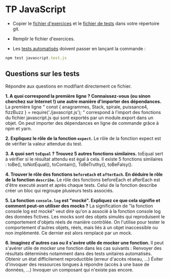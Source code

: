 # TP JavaScript

- Copier le [fichier d'exercices](../assets/javascript.js) et le [fichier de tests](../assets/javascript.test.js) dans votre répertoire git.

- Remplir le fichier d'exercices.

- Les [tests automatisés](../assets/javascript.test.js) doivent passer en lançant la commande :

```js
npm test javascript.test.js
```

## Questions sur les tests 
Répondre aux questions en modifiant directement ce fichier.

**1. A quoi correspond la première ligne ? Connaissez-vous (ou sinon cherchez sur Internet !) une autre manière d'importer des dépendances.**
La première ligne " const { anagrammes, Stack, spirale, puissance4, fizzBuzz } = require('./javascript.js'); "
correspond à l'import des fonctions du fichier javascript.js qui sont exportés par un module.export dans un objet.
On peut importer des dépendances en ligne de commande grâce à npm et yarn.

**2. Expliquez le rôle de la fonction `expect`.**
Le rôle de la fonction expect est de vérifier la valeur attendue du test.

**3. A quoi sert `toEqual` ? Trouvez 5 autres fonctions similaires.**
toEqual sert à vérifier si le résultat attendu est égal à cela. Il existe 5 fonctions similaires : toBe(), toNotEqual(), toContain(), ToBeTruthy(), toBeFalsy().

**4. Trouver le rôle des fonctions `beforeEach` et `afterEach`. En déduire le rôle de la fonction `describe`.**
Le rôle des fonctions beforeEach et afterEach est d'être executé avant et après chaque tests. Celui de la fonction describe créer un bloc qui regroupe plusieurs tests associés.

**5. La fonction `console.log` est "mocké". Expliquez ce que cela signifie et comment peut-on utiliser des mocks ?**
La signification de "la fonction console log est mocké" veut dire qu'on a associé à la fonction console log des données fictives.
Les mocks sont des objets simulés qui reproduisent le comportement d'objets réels de manière contrôlée.
On l'utilise pour tester le comportement d'autres objets, réels, mais liés à un objet inaccessible ou non implémenté. Ce dernier est alors remplacé par un mock.

**6. Imaginez d'autres cas ou il s'avère utile de mocker une fonction.**
Il peut s'avérer utile de mocker une fonction dans les cas suivants : 
Renvoyer des résultats déterminés notamment dans des tests unitaires automatisés.
Obtenir un état difficilement reproductible (erreur d'accès réseau, ...)
Éviter d'invoquer des ressources longues à répondre (accès à une base de données, ...)
Invoquer un composant qui n'existe pas encore.
